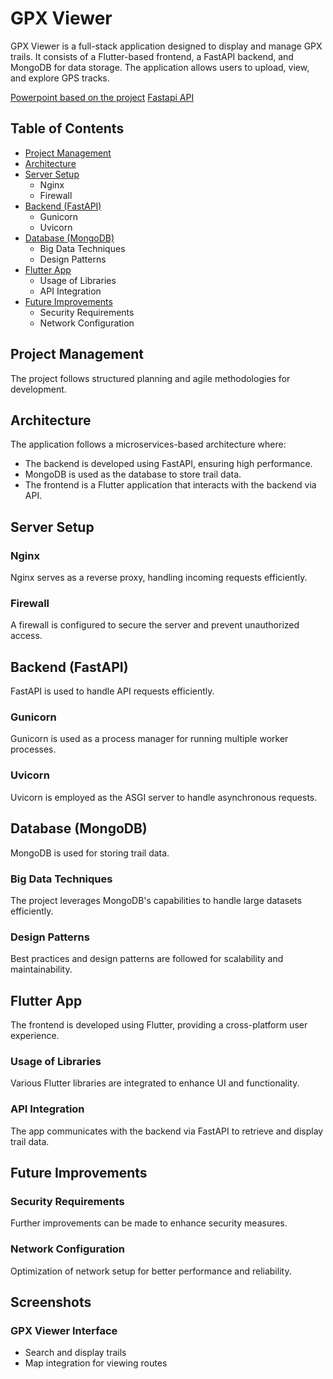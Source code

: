 # GPX Viewer

GPX Viewer is a full-stack application designed to display and manage GPX trails. It consists of a Flutter-based frontend, a FastAPI backend, and MongoDB for data storage. The application allows users to upload, view, and explore GPS tracks.

[Powerpoint based on the project](https://docs.google.com/presentation/d/1QbqVO_oIKaYNiP0BS5sZiNoE1bca5duB7HyNNIWptrw/edit?usp=sharing)
[Fastapi API](https://github.com/mart337i/Free_hicking_api)


## Table of Contents
- [Project Management](#project-management)
- [Architecture](#architecture)
- [Server Setup](#server-setup)
  - Nginx
  - Firewall
- [Backend (FastAPI)](#backend-fastapi)
  - Gunicorn
  - Uvicorn
- [Database (MongoDB)](#database-mongodb)
  - Big Data Techniques
  - Design Patterns
- [Flutter App](#flutter-app)
  - Usage of Libraries
  - API Integration
- [Future Improvements](#future-improvements)
  - Security Requirements
  - Network Configuration

## Project Management
The project follows structured planning and agile methodologies for development.

## Architecture
The application follows a microservices-based architecture where:
- The backend is developed using FastAPI, ensuring high performance.
- MongoDB is used as the database to store trail data.
- The frontend is a Flutter application that interacts with the backend via API.

## Server Setup
### Nginx
Nginx serves as a reverse proxy, handling incoming requests efficiently.

### Firewall
A firewall is configured to secure the server and prevent unauthorized access.

## Backend (FastAPI)
FastAPI is used to handle API requests efficiently.

### Gunicorn
Gunicorn is used as a process manager for running multiple worker processes.

### Uvicorn
Uvicorn is employed as the ASGI server to handle asynchronous requests.

## Database (MongoDB)
MongoDB is used for storing trail data.

### Big Data Techniques
The project leverages MongoDB's capabilities to handle large datasets efficiently.

### Design Patterns
Best practices and design patterns are followed for scalability and maintainability.

## Flutter App
The frontend is developed using Flutter, providing a cross-platform user experience.

### Usage of Libraries
Various Flutter libraries are integrated to enhance UI and functionality.

### API Integration
The app communicates with the backend via FastAPI to retrieve and display trail data.

## Future Improvements
### Security Requirements
Further improvements can be made to enhance security measures.

### Network Configuration
Optimization of network setup for better performance and reliability.

## Screenshots
### GPX Viewer Interface
- Search and display trails
- Map integration for viewing routes


